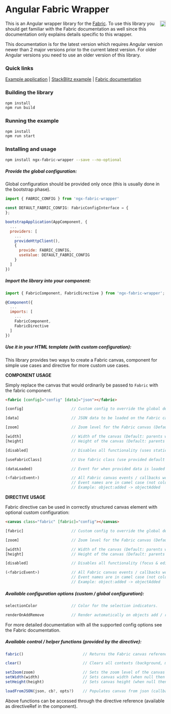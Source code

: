# Angular Fabric Wrapper

<a href="https://badge.fury.io/js/ngx-fabric-wrapper"><img src="https://badge.fury.io/js/ngx-fabric-wrapper.svg" align="right" alt="npm version" height="18"></a>

This is an Angular wrapper library for the [Fabric](http://fabricjs.com/). To use this library you should get familiar with the Fabric documentation as well since this documentation only explains details specific to this wrapper.

This documentation is for the latest version which requires Angular version newer than 2 major versions prior to the current latest version. For older Angular versions you need to use an older version of this library.

### Quick links

[Example application](https://zefoy.github.io/ngx-fabric-wrapper/)
 |
[StackBlitz example](https://stackblitz.com/github/zefoy/ngx-fabric-wrapper/tree/master)
 |
[Fabric documentation](http://fabricjs.com/docs/)

### Building the library

```bash
npm install
npm run build
```

### Running the example

```bash
npm install
npm run start
```

### Installing and usage

```bash
npm install ngx-fabric-wrapper --save --no-optional
```

##### Provide the global configuration:

Global configuration should be provided only once (this is usually done in the bootstrap phase).

```javascript
import { FABRIC_CONFIG } from 'ngx-fabric-wrapper'

const DEFAULT_FABRIC_CONFIG: FabricConfigInterface = {
};

bootstrapApplication(AppComponent, {
  ...
  providers: [
    ...
    provideHttpClient(),
    {
      provide: FABRIC_CONFIG,
      useValue: DEFAULT_FABRIC_CONFIG
    }
  ]
})
```

##### Import the library into your component:


```javascript
import { FabricComponent, FabricDirective } from 'ngx-fabric-wrapper';

@Component({
  ...
  imports: [
    ...
    FabricComponent,
    FabricDirective
  ]
})
```

##### Use it in your HTML template (with custom configuration):

This library provides two ways to create a Fabric canvas, component for simple use cases and directive for more custom use cases.

**COMPONENT USAGE**

Simply replace the canvas that would ordinarily be passed to `Fabric` with the fabric component.

```html
<fabric [config]="config" [data]="json"></fabric>
```

```javascript
[config]                     // Custom config to override the global defaults.

[data]                       // JSON data to be loaded on the Fabric canvas.

[zoom]                       // Zoom level for the Fabric canvas (Default: 1).

[width]                      // Width of the canvas (Default: parents width).
[height]                     // Height of the canvas (Default: parents height).

[disabled]                   // Disables all functionality (uses static canvas).

[useFabricClass]             // Use fabric class (use provided default styles).

(dataLoaded)                 // Event for when provided data is loaded to the canvas.

(<fabricEvent>)              // All Fabric canvas events / callbacks work as bindings.
                             // Event names are in camel case (not colon separated).
                             // Example: object:added -> objectAdded

```

**DIRECTIVE USAGE**

Fabric directive can be used in correctly structured canvas element with optional custom configuration:

```html
<canvas class="fabric" [fabric]="config"></canvas>
```

```javascript
[fabric]                     // Custom config to override the global defaults.

[zoom]                       // Zoom level for the Fabric canvas (Default: 1).

[width]                      // Width of the canvas (Default: parents width).
[height]                     // Height of the canvas (Default: parents height).

[disabled]                   // Disables all functionality (focus & editing).

(<fabricEvent>)              // All Fabric canvas events / callbacks work as bindings.
                             // Event names are in camel case (not colon separated).
                             // Example: object:added -> objectAdded
```

##### Available configuration options (custom / global configuration):

```javascript
selectionColor               // Color for the selection indicators.

renderOnAddRemove            // Render automatically on objects add / removal.
```

For more detailed documentation with all the supported config options see the Fabric documentation.

##### Available control / helper functions (provided by the directive):

```javascript
fabric()                          // Returns the Fabric canvas reference for full API access.

clear()                           // Clears all contexts (background, main, top) of an instance.

setZoom(zoom)                     // Sets the zoom level of the canvas (less than 1 zooms out).
setWidth(width)                   // Sets canvas width (when null then parent width is used).
setHeight(height)                 // Sets canvas height (when null then parent height is used).

loadFromJSON(json, cb?, opts?)    // Populates canvas from json (callback called when finished).
```

Above functions can be accessed through the directive reference (available as directiveRef in the component).
